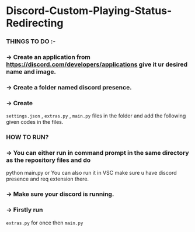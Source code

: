 # Discord-Custom-Playing-Status-Redirecting

### THINGS TO DO :- 
### -> Create an application from https://discord.com/developers/applications give it ur desired name and image.
### -> Create a folder named discord presence.
### -> Create 
```settings.json```
,
```extras.py```
,
```main.py```
 files in the folder and add the following given codes in the files.
 
 
 ### HOW TO RUN?
### -> You can either run in command prompt in the same directory as the repository files and do 
python main.py
 or You can also run it in VSC make sure u have discord presence and req extension there.
### -> Make sure your discord is running.
### -> Firstly run 
```extras.py```
 for once  then 
```main.py```
